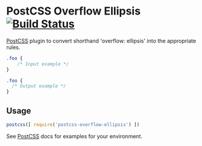 # PostCSS Overflow Ellipsis [![Build Status][ci-img]][ci]

[PostCSS] plugin to convert shorthand 'overflow: ellipsis' into the appropriate rules.

[PostCSS]: https://github.com/postcss/postcss
[ci-img]:  https://travis-ci.org/TheSisb/postcss-overflow-ellipsis.svg
[ci]:      https://travis-ci.org/TheSisb/postcss-overflow-ellipsis

```css
.foo {
    /* Input example */
}
```

```css
.foo {
  /* Output example */
}
```

## Usage

```js
postcss([ require('postcss-overflow-ellipsis') ])
```

See [PostCSS] docs for examples for your environment.
